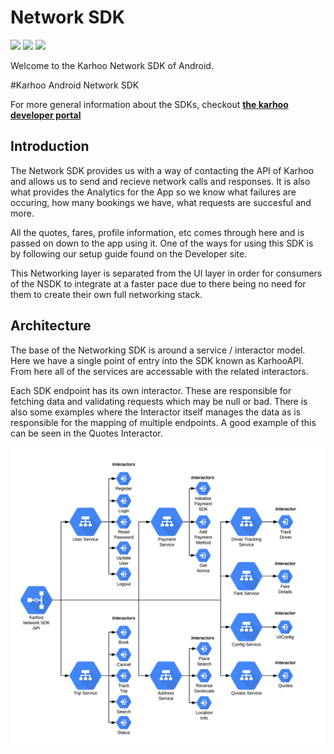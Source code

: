 # Network SDK

![](https://github.com/karhoo/karhoo-android-sdk/workflows/Master%20Branch%20CI/badge.svg) 
![](https://github.com/karhoo/karhoo-android-sdk/workflows/Develop%20Branch%20CI/badge.svg)
[![](https://jitpack.io/v/karhoo/karhoo-android-sdk.svg)](https://jitpack.io/#karhoo/karhoo-android-sdk)

Welcome to the Karhoo Network SDK of Android.

#Karhoo Android Network SDK

For more general information about the SDKs, checkout [**the karhoo developer portal**](https://developer.karhoo.com/docs/introduction-to-network-sdk)

## Introduction

The Network SDK provides us with a way of contacting the API of Karhoo and allows us to send and recieve network calls and responses. It is also what provides the Analytics for the App so we know what failures are occuring, how many bookings we have, what requests are succesful and more.

All the quotes, fares, profile information, etc comes through here and is passed on down to the app using it. One of the ways for using this SDK is by following our setup guide found on the Developer site.

This Networking layer is separated from the UI layer in order for consumers of the NSDK to integrate at a faster pace due to there being no need for them to create their own full networking stack.

## Architecture

The base of the Networking SDK is around a service / interactor model. Here we have a single point of entry into the SDK known as KarhooAPI. From here all of the services are accessable with the related interactors. 

Each SDK endpoint has its own interactor. These are responsible for fetching data and validating requests which may be null or bad. There is also some examples where the Interactor itself manages the data as is responsible for the mapping of multiple endpoints. A good example of this can be seen in the Quotes Interactor.

![Network SDK](docs/assets/network_sdk.png)


